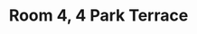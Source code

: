 ---
basin: 'No'
cudn: true
floor: First
grade: 5
images: []
living_room: 'No'
location: 4 Park Terrace
name: '4'
network: Wireless Only
title: Room 4, 4 Park Terrace
---